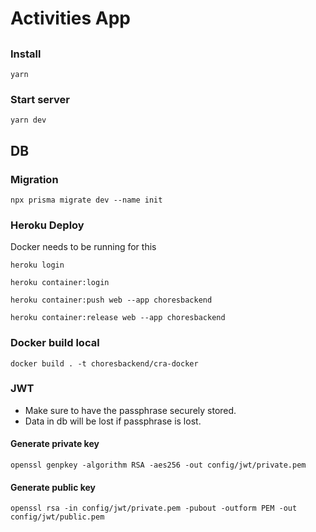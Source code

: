 # Activities App

##

### Install

```
yarn
```

### Start server

```
yarn dev
```

## DB

### Migration

```
npx prisma migrate dev --name init
```

### Heroku Deploy

Docker needs to be running for this

```
heroku login

heroku container:login

heroku container:push web --app choresbackend

heroku container:release web --app choresbackend

```

### Docker build local

```
docker build . -t choresbackend/cra-docker
```

### JWT

- Make sure to have the passphrase securely stored.
- Data in db will be lost if passphrase is lost.

#### Generate private key

```
openssl genpkey -algorithm RSA -aes256 -out config/jwt/private.pem
```

#### Generate public key

```
openssl rsa -in config/jwt/private.pem -pubout -outform PEM -out config/jwt/public.pem
```

